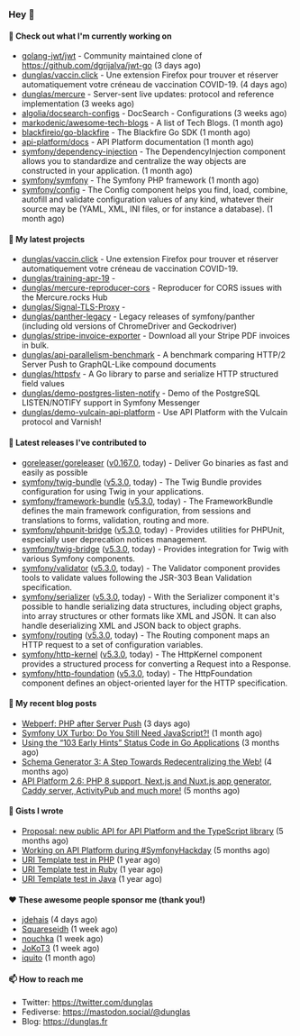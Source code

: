### Hey 👋

#### 👷 Check out what I'm currently working on

- [golang-jwt/jwt](https://github.com/golang-jwt/jwt) - Community maintained clone of https://github.com/dgrijalva/jwt-go (3 days ago)
- [dunglas/vaccin.click](https://github.com/dunglas/vaccin.click) - Une extension Firefox pour trouver et réserver automatiquement votre créneau de vaccination COVID-19. (4 days ago)
- [dunglas/mercure](https://github.com/dunglas/mercure) - Server-sent live updates: protocol and reference implementation (3 weeks ago)
- [algolia/docsearch-configs](https://github.com/algolia/docsearch-configs) - DocSearch - Configurations (3 weeks ago)
- [markodenic/awesome-tech-blogs](https://github.com/markodenic/awesome-tech-blogs) - A list of Tech Blogs. (1 month ago)
- [blackfireio/go-blackfire](https://github.com/blackfireio/go-blackfire) - The Blackfire Go SDK (1 month ago)
- [api-platform/docs](https://github.com/api-platform/docs) - API Platform documentation (1 month ago)
- [symfony/dependency-injection](https://github.com/symfony/dependency-injection) - The DependencyInjection component allows you to standardize and centralize the way objects are constructed in your application. (1 month ago)
- [symfony/symfony](https://github.com/symfony/symfony) - The Symfony PHP framework (1 month ago)
- [symfony/config](https://github.com/symfony/config) - The Config component helps you find, load, combine, autofill and validate configuration values of any kind, whatever their source may be (YAML, XML, INI files, or for instance a database). (1 month ago)

#### 🌱 My latest projects

- [dunglas/vaccin.click](https://github.com/dunglas/vaccin.click) - Une extension Firefox pour trouver et réserver automatiquement votre créneau de vaccination COVID-19.
- [dunglas/training-apr-19](https://github.com/dunglas/training-apr-19) - 
- [dunglas/mercure-reproducer-cors](https://github.com/dunglas/mercure-reproducer-cors) - Reproducer for CORS issues with the Mercure.rocks Hub
- [dunglas/Signal-TLS-Proxy](https://github.com/dunglas/Signal-TLS-Proxy) - 
- [dunglas/panther-legacy](https://github.com/dunglas/panther-legacy) - Legacy releases of symfony/panther (including old versions of ChromeDriver and Geckodriver)
- [dunglas/stripe-invoice-exporter](https://github.com/dunglas/stripe-invoice-exporter) - Download all your Stripe PDF invoices in bulk.
- [dunglas/api-parallelism-benchmark](https://github.com/dunglas/api-parallelism-benchmark) - A benchmark comparing HTTP/2 Server Push to GraphQL-Like compound documents
- [dunglas/httpsfv](https://github.com/dunglas/httpsfv) - A Go library to parse and serialize HTTP structured field values
- [dunglas/demo-postgres-listen-notify](https://github.com/dunglas/demo-postgres-listen-notify) - Demo of the PostgreSQL LISTEN/NOTIFY support in Symfony Messenger
- [dunglas/demo-vulcain-api-platform](https://github.com/dunglas/demo-vulcain-api-platform) - Use API Platform with the Vulcain protocol and Varnish!

#### 🔭 Latest releases I've contributed to

- [goreleaser/goreleaser](https://github.com/goreleaser/goreleaser) ([v0.167.0](https://github.com/goreleaser/goreleaser/releases/tag/v0.167.0), today) - Deliver Go binaries as fast and easily as possible
- [symfony/twig-bundle](https://github.com/symfony/twig-bundle) ([v5.3.0](https://github.com/symfony/twig-bundle/releases/tag/v5.3.0), today) - The Twig Bundle provides configuration for using Twig in your applications.
- [symfony/framework-bundle](https://github.com/symfony/framework-bundle) ([v5.3.0](https://github.com/symfony/framework-bundle/releases/tag/v5.3.0), today) - The FrameworkBundle defines the main framework configuration, from sessions and translations to forms, validation, routing and more.
- [symfony/phpunit-bridge](https://github.com/symfony/phpunit-bridge) ([v5.3.0](https://github.com/symfony/phpunit-bridge/releases/tag/v5.3.0), today) - Provides utilities for PHPUnit, especially user deprecation notices management.
- [symfony/twig-bridge](https://github.com/symfony/twig-bridge) ([v5.3.0](https://github.com/symfony/twig-bridge/releases/tag/v5.3.0), today) - Provides integration for Twig with various Symfony components.
- [symfony/validator](https://github.com/symfony/validator) ([v5.3.0](https://github.com/symfony/validator/releases/tag/v5.3.0), today) - The Validator component provides tools to validate values following the JSR-303 Bean Validation specification.
- [symfony/serializer](https://github.com/symfony/serializer) ([v5.3.0](https://github.com/symfony/serializer/releases/tag/v5.3.0), today) - With the Serializer component it&#39;s possible to handle serializing data structures, including object graphs, into array structures or other formats like XML and JSON. It can also handle deserializing XML and JSON back to object graphs.
- [symfony/routing](https://github.com/symfony/routing) ([v5.3.0](https://github.com/symfony/routing/releases/tag/v5.3.0), today) - The Routing component maps an HTTP request to a set of configuration variables.
- [symfony/http-kernel](https://github.com/symfony/http-kernel) ([v5.3.0](https://github.com/symfony/http-kernel/releases/tag/v5.3.0), today) - The HttpKernel component provides a structured process for converting a Request into a Response.
- [symfony/http-foundation](https://github.com/symfony/http-foundation) ([v5.3.0](https://github.com/symfony/http-foundation/releases/tag/v5.3.0), today) - The HttpFoundation component defines an object-oriented layer for the HTTP specification.

#### 📜 My recent blog posts

- [Webperf: PHP after Server Push](http://feedproxy.google.com/~r/dunglas/~3/C_V5WfIfRFg/) (3 days ago)
- [Symfony UX Turbo: Do You Still Need JavaScript?!](http://feedproxy.google.com/~r/dunglas/~3/icLJBhKwqcY/) (1 month ago)
- [Using the “103 Early Hints” Status Code in Go Applications](http://feedproxy.google.com/~r/dunglas/~3/WDhgVmMJ2T0/) (3 months ago)
- [Schema Generator 3: A Step Towards Redecentralizing the Web!](http://feedproxy.google.com/~r/dunglas/~3/-eYprhFHaXA/) (4 months ago)
- [API Platform 2.6: PHP 8 support, Next.js and Nuxt.js app generator, Caddy server, ActivityPub and much more!](http://feedproxy.google.com/~r/dunglas/~3/X1dkcrZS-qU/) (5 months ago)

#### 📓 Gists I wrote

- [Proposal: new public API for API Platform and the TypeScript library](https://gist.github.com/4da2026f34bf7f18e1db955ef8a9b417) (5 months ago)
- [Working on API Platform during #SymfonyHackday](https://gist.github.com/3949272d40e6390cdd2850a4f312a02a) (5 months ago)
- [URI Template test in PHP](https://gist.github.com/5b10b586427cf66e78a968f82f80691a) (1 year ago)
- [URI Template test in Ruby](https://gist.github.com/ec793690f66167cb849c02284ecf748d) (1 year ago)
- [URI Template test in Java](https://gist.github.com/788b70312231d24e46d7632c634784f5) (1 year ago)

#### ❤️ These awesome people sponsor me (thank you!)

- [jdehais](https://github.com/jdehais) (4 days ago)
- [Squareseidh](https://github.com/Squareseidh) (1 week ago)
- [nouchka](https://github.com/nouchka) (1 week ago)
- [JoKoT3](https://github.com/JoKoT3) (1 week ago)
- [iquito](https://github.com/iquito) (1 month ago)

#### 📫 How to reach me

- Twitter: https://twitter.com/dunglas
- Fediverse: https://mastodon.social/@dunglas
- Blog: https://dunglas.fr
